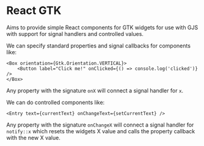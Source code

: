 # React GTK

Aims to provide simple React components for GTK widgets for use with GJS with support for signal handlers and controlled values.

We can specify standard properties and signal callbacks for components like:

```
<Box orientation={Gtk.Orientation.VERTICAL}>
	<Button label="Click me!" onClicked={() => console.log('clicked')} />
</Box>
```

Any property with the signature `onX` will connect a signal handler for `x`.

We can do controlled components like:

```
<Entry text={currentText} onChangeText={setCurrentText} />
```

Any property with the signature `onChangeX` will connect a signal handler for `notify::x` which resets the widgets X value and calls the property callback with the new X value.

